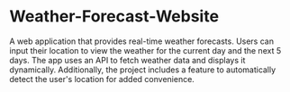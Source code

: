 # Weather-Forecast-Website

A web application that provides real-time weather forecasts. Users can input their location to view the weather for the current day and the next 5 days. The app uses an API to fetch weather data and displays it dynamically. Additionally, the project includes a feature to automatically detect the user's location for added convenience.
